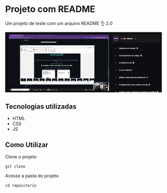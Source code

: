 # Projeto com README
Um projeto de teste com um arquivo README 👌 2.0

<img src="./tela.gif" alt="gif tela">

## Tecnologias utilizadas
- HTML
- CSS
- JS
## Como Utilizar

Clone o projeto
```
git clone 
```

Acesse a pasta do projeto
```
cd repositorio
```


